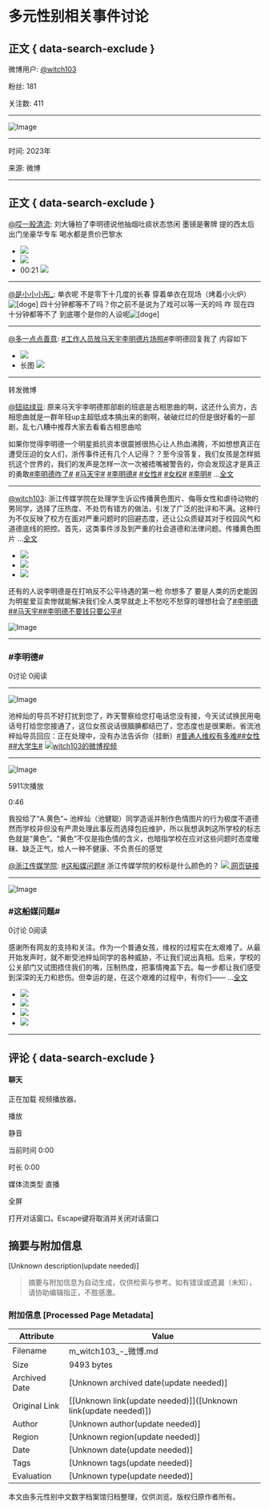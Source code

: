 # 多元性别相关事件讨论

## 正文 { data-search-exclude }


微博用户: [@witch103](https://m.weibo.cn/u/7494833629?luicode=10000011&lfid=1005057494833629&featurecode=sinanews20170424)

粉丝: 181

关注数: 411

---

![Image](https://tvax2.sinaimg.cn/crop.0.0.960.960.180/008bdyBnly8gzqqwp5hmgj30qo0qo77p.jpg?KID=imgbed,tva&Expires=1737473568&ssig=5tDbO%2FDLlv)

---

时间: 2023年

来源: 微博

---

## 正文 { data-search-exclude }

[@哎一股清流](https://m.weibo.cn/u/2337348632?luicode=10000011&lfid=1005057494833629&featurecode=sinanews20170424): 刘大锤拍了李明德说他抽烟吐痰状态悠闲 墨镜是奢牌 提的西太后 出门坐豪华专车 喝水都是贵价巴黎水

- ![](https://wx4.sinaimg.cn/orj360/8b511c18gy1hxdayyhfvij20qw1cvq79.jpg)
- ![](https://wx2.sinaimg.cn/orj360/8b511c18gy1hxdayz2imij20zu1rljzb.jpg)
- 00:21 ![](https://wx2.sinaimg.cn/orj360/8b511c18ly1hxdaz3odbyj20o01hc75u.jpg)

---

[@是小小小彤\_](https://m.weibo.cn/u/类似链接地址): 单衣呢 不是零下十几度的长春 穿着单衣在现场（烤着小火炉）![[doge]](https://h5.sinaimg.cn/m/emoticon/icon/others/d_doge-be7f768d78.png) 四十分钟都等不了吗？你之前不是说为了戏可以等一天的吗 咋 现在四十分钟都等不了 到底哪个是你的人设呢![[doge]](https://h5.sinaimg.cn/m/emoticon/icon/others/d_doge-be7f768d78.png)

---

[@多一点点善意](https://m.weibo.cn/u/5258170653?luicode=10000011&lfid=1005057494833629&featurecode=sinanews20170424): [#工作人员放马天宇李明德片场照#](https://m.weibo.cn/search?containerid=231522type%3D1%26t%3D10%26q%3D%23%E5%B7%A5%E4%BD%9C%E4%BA%BA%E5%91%98%E6%94%BE%E9%A9%AC%E5%A4%A9%E5%AE%87%E6%9D%8E%E6%98%8E%E5%BE%B7%E7%89%87%E5%9C%BA%E7%85%A7%23&extparam=%23%E5%B7%A5%E4%BD%9C%E4%BA%BA%E5%91%98%E6%94%BE%E9%A9%AC%E5%A4%A9%E5%AE%87%E6%9D%8E%E6%98%8E%E5%BE%B7%E7%89%87%E5%9C%BA%E7%85%A7%23&luicode=10000011&lfid=1005057494833629&featurecode=sinanews20170424)李明德回复我了 内容如下

- ![](https://wx1.sinaimg.cn/orj360/005JQKo5gy1hxc9ew328dj30zu0xlafh.jpg)
- 长图 ![](https://wx3.sinaimg.cn/orj360/005JQKo5gy1hxc9fbpl8gj30qo3o4ki5.jpg)

---

转发微博

[@钮祜绿豆](https://m.weibo.cn/u/6318319468?luicode=10000011&lfid=1005057494833629&featurecode=sinanews20170424): 原来马天宇李明德那部剧的班底是古相思曲的啊，这还什么资方，古相思曲就是一群年轻up主超低成本搞出来的剧啊，破破烂烂的但是很好看的一部剧，乱七八糟中推荐大家去看看古相思曲哈

如果你觉得李明德一个明星抵抗资本很震撼很热心让人热血沸腾，不如想想真正在遭受压迫的女人们，浙传事件还有几个人记得？？至今没答复，我们女孩是怎样抵抗这个世界的，我们的发声是怎样一次一次被捂嘴被警告的，你会发现这才是真正的勇敢[#李明德咋了#](https://m.weibo.cn/search?containerid=231522type%3D1%26t%3D10%26q%3D%23%E6%9D%8E%E6%98%8E%E5%BE%B7%E5%92%8B%E4%BA%86%23&extparam=%23%E6%9D%8E%E6%98%8E%E5%BE%B7%E5%92%8B%E4%BA%86%23&luicode=10000011&lfid=1005057494833629&featurecode=sinanews20170424) [#马天宇#](https://m.weibo.cn/search?containerid=231522type%3D1%26t%3D10%26q%3D%23%E9%A9%AC%E5%A4%A9%E5%AE%87%23&isnewpage=1&luicode=10000011&lfid=1005057494833629&featurecode=sinanews20170424) [#李明德#](https://m.weibo.cn/search?containerid=231522type%3D1%26t%3D10%26q%3D%23%E6%9D%8E%E6%98%8E%E5%BE%B7%23&isnewpage=1&luicode=10000011&lfid=1005057494833629&featurecode=sinanews20170424) [#女性#](https://m.weibo.cn/search?containerid=231522type%3D1%26t%3D10%26q%3D%23%E5%A5%B3%E6%80%A7%23&isnewpage=1&luicode=10000011&lfid=1005057494833629&featurecode=sinanews20170424) [#女权#](https://m.weibo.cn/search?containerid=231522type%3D1%26t%3D10%26q%3D%23%E5%A5%B3%E6%9D%83%23&isnewpage=1&luicode=10000011&lfid=1005057494833629&featurecode=sinanews20170424) [#李明#](https://m.weibo.cn/search?containerid=231522type%3D1%26t%3D10%26q%3D%23%E6%9D%8E%E6%98%8E%23&isnewpage=1&luicode=10000011&lfid=1005057494833629&featurecode=sinanews20170424) ...[全文](/status/5119656760706050)

---

[@witch103](https://m.weibo.cn/u/7494833629?luicode=10000011&lfid=1005057494833629&featurecode=sinanews20170424): 浙江传媒学院在处理学生诉讼传播黄色图片、侮辱女性和虐待动物的男同学，选择了压热度、不处罚有错方的做法，引发了广泛的批评和不满。这种行为不仅反映了校方在面对严重问题时的回避态度，还让公众质疑其对于校园风气和道德底线的把控。首先，这类事件涉及到严重的社会道德和法律问题。传播黄色图片 ...[全文](/status/5088739830010909)

- ![](https://wx1.sinaimg.cn/orj360/008bdyBnly1hujup611prj30zu25ogrm.jpg)
- ![](https://wx3.sinaimg.cn/orj360/008bdyBnly1hujup6h3h3j30zu25o4gh.jpg)
- ![](https://wx4.sinaimg.cn/orj360/008bdyBnly1hukv6ur8rcj30zu25o7fo.jpg)

还有的人说李明德是在打响反不公平待遇的第一枪 你想多了 要是人类的历史能因为明星爱豆卖惨就能解决我们全人类早就走上不愁吃不愁穿的理想社会了[#李明德#](https://m.weibo.cn/search?containerid=231522type%3D1%26t%3D10%26q%3D%23%E6%9D%8E%E6%98%8E%E5%BE%B7%23&isnewpage=1&luicode=10000011&lfid=1005057494833629&featurecode=sinanews20170424)[#马天宇#](https://m.weibo.cn/search?containerid=231522type%3D1%26t%3D10%26q%3D%23%E9%A9%AC%E5%A4%A9%E5%AE%87%23&isnewpage=1&luicode=10000011&lfid=1005057494833629&featurecode=sinanews20170424)[#李明德不要钱只要公平#](https://m.weibo.cn/search?containerid=231522type%3D1%26t%3D10%26q%3D%23%E6%9D%8E%E6%98%8E%E5%BE%B7%E4%B8%8D%E8%A6%81%E9%92%B1%E5%8F%AA%E8%A6%81%E5%85%AC%E5%B9%B3%23&extparam=%23%E6%9D%8E%E6%98%8E%E5%BE%B7%E4%B8%8D%E8%A6%81%E9%92%B1%E5%8F%AA%E8%A6%81%E5%85%AC%E5%B9%B3%23&luicode=10000011&lfid=1005057494833629&featurecode=sinanews20170424)

![Image](https://n.sinaimg.cn/photo/5b5e52aa/20161115/topic_page_2x.png)

---

### #李明德#

0讨论 0阅读

---

![Image](https://vip.storage.weibo.com/674a052a2e680_7494833629.png)

池梓灿的导员不好打扰到您了，昨天警察给您打电话您没有接，今天试试换民用电话号打给您您接通了，这位女孩说话很腼腆都结巴了，您态度也是很果断。省流池梓灿导员回应：正在处理中，没有办法告诉你（挂断）[#普通人维权有多难#](https://m.weibo.cn/search?containerid=231522type%3D1%26t%3D10%26q%3D%23%E6%99%AE%E9%80%9A%E4%BA%BA%E7%BB%B4%E6%9D%83%E6%9C%89%E5%A4%9A%E9%9A%BE%23&extparam=%23%E6%99%AE%E9%80%9A%E4%BA%BA%E7%BB%B4%E6%9D%83%E6%9C%89%E5%A4%9A%E9%9A%BE%23&luicode=10000011&lfid=1005057494833629&featurecode=sinanews20170424)[#女性#](https://m.weibo.cn/search?containerid=231522type%3D1%26t%3D10%26q%3D%23%E5%A5%B3%E6%80%A7%23&isnewpage=1&luicode=10000011&lfid=1005057494833629&featurecode=sinanews20170424)[#大学生#](https://m.weibo.cn/search?containerid=231522type%3D1%26t%3D10%26q%3D%23%E5%A4%A7%E5%AD%A6%E7%94%9F%23&isnewpage=1&luicode=10000011&lfid=1005057494833629&featurecode=sinanews20170424) [![](https://h5.sinaimg.cn/upload/2015/09/25/3/timeline_card_small_video_default.png)witch103的微博视频](https://video.weibo.com/show?fid=1034:5089822377705533)

---

![Image](https://wx2.sinaimg.cn/orj480/008bdyBnly1hunb4z2xzoj30k00zkgnd.jpg)

5911次播放

0:46

我投给了“A.黄色”~ 池梓灿（池健聪）同学造谣并制作色情图片的行为极度不道德然而学校非但没有严肃处理此事反而选择包庇维护，所以我想讽刺这所学校的标志色就是“黄色”。“黄色”不仅是指色情的含义，也暗指学校在应对这些问题时态度暧昧、缺乏正气，给人一种不健康、不负责任的感觉

[@浙江传媒学院](https://m.weibo.cn/u/1854671854?luicode=10000011&lfid=1005057494833629&featurecode=sinanews20170424): [#这船媒问题#](https://m.weibo.cn/search?containerid=231522type%3D1%26t%3D10%26q%3D%23%E8%BF%99%E8%88%B9%E5%AA%92%E9%97%AE%E9%A2%98%23&extparam=%23%E8%BF%99%E8%88%B9%E5%AA%92%E9%97%AE%E9%A2%98%23&luicode=10000011&lfid=1005057494833629&featurecode=sinanews20170424) 浙江传媒学院的校标是什么颜色的？ [![](//h5.sinaimg.cn/upload/2015/09/25/3/timeline_card_small_web_default.png) 网页链接](http://t.cn/A6EmZVTQ)

---

![Image](https://wx4.sinaimg.cn/large/6e8c0beely8hujbo3jwm8j20np0nptdw.jpg)

### #这船媒问题#

0讨论 0阅读

感谢所有网友的支持和关注。作为一个普通女孩，维权的过程实在太艰难了。从最开始发声时，就不断受池梓灿同学的各种威胁，不让我们说出真相。后来，学校的公关部门又试图捂住我们的嘴，压制热度，把事情掩盖下去。每一步都让我们感受到深深的无力和悲伤。但幸运的是，在这个艰难的过程中，有你们—— ...[全文](/status/5088849950147056)

- ![](https://wx2.sinaimg.cn/orj360/008bdyBnly1huk76bbottj30pn0u6gp9.jpg)
- ![](https://wx3.sinaimg.cn/orj360/008bdyBnly1huk76b2gr0j319p1ox18y.jpg)
- ![](https://wx1.sinaimg.cn/orj360/008bdyBnly1huk76bles6j319p1oxaik.jpg)
- ![](https://wx2.sinaimg.cn/orj360/008bdyBnly1huk76btz8xj31661k8qbb.jpg)

--- 

## 评论 { data-search-exclude }

#### 聊天

正在加载 视频播放器。

播放

静音

当前时间 0:00 

时长 0:00 

媒体流类型 直播 

全屏

打开对话窗口。Escape键将取消并关闭对话窗口
<!-- tcd_original_link https://m.weibo.cn/u/7494833629?luicode=10000011&lfid=1005057621518452&featurecode=sinanews20170424 -->


## 摘要与附加信息

<!-- tcd_abstract -->
[Unknown description(update needed)]
<!-- tcd_abstract_end -->

> 摘要与附加信息为自动生成，仅供检索与参考。如有错误或遗漏（未知），请协助编辑指正，不胜感激。

### 附加信息 [Processed Page Metadata]

| Attribute       | Value                                  |
|-----------------|----------------------------------------|
| Filename        | m_witch103_-_微博.md                             |
| Size            | 9493 bytes                           |
| Archived Date   | [Unknown archived date(update needed)]                             |
| Original Link   | [[Unknown link(update needed)]]([Unknown link(update needed)])                       |
| Author          | [Unknown author(update needed)]                               |
| Region          | [Unknown region(update needed)]                               |
| Date            | [Unknown date(update needed)]                                 |
| Tags            | [Unknown tags(update needed)]                                 |
| Evaluation            | [Unknown type(update needed)]                                 |
<!-- tcd_table_end -->

本文由多元性别中文数字档案馆归档整理，仅供浏览。版权归原作者所有。
